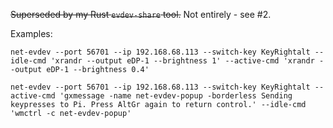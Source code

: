 ~~Superseded by my Rust `evdev-share` tool.~~ Not entirely - see #2.

Examples:
```
net-evdev --port 56701 --ip 192.168.68.113 --switch-key KeyRightalt --idle-cmd 'xrandr --output eDP-1 --brightness 1' --active-cmd 'xrandr --output eDP-1 --brightness 0.4'
```
```
net-evdev --port 56701 --ip 192.168.68.113 --switch-key KeyRightalt --active-cmd 'gxmessage -name net-evdev-popup -borderless Sending keypresses to Pi. Press AltGr again to return control.' --idle-cmd 'wmctrl -c net-evdev-popup'
```
